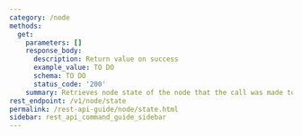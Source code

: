 ```yaml
---
category: /node
methods:
  get:
    parameters: []
    response_body:
      description: Return value on success
      example_value: TO DO
      schema: TO DO
      status_code: '200'
    summary: Retrieves node state of the node that the call was made to.
rest_endpoint: /v1/node/state
permalink: /rest-api-guide/node/state.html
sidebar: rest_api_command_guide_sidebar
---
```

